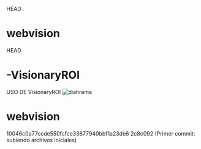 HEAD
# webvision

HEAD
# -VisionaryROI
USO DE VisionaryROI
![diahrama](https://github.com/user-attachments/assets/44ad8fe9-b4a1-407d-8846-ec5fce9d5075)

# webvision
10046c0a77ccde550fcfce33877940bbf1a23de6
2c8c092 (Primer commit: subiendo archivos iniciales)
